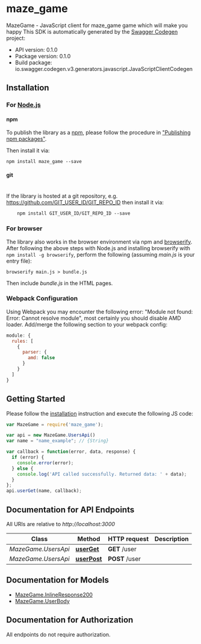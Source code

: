 # maze_game

MazeGame - JavaScript client for maze_game
game which will make you happy
This SDK is automatically generated by the [Swagger Codegen](https://github.com/swagger-api/swagger-codegen) project:

- API version: 0.1.0
- Package version: 0.1.0
- Build package: io.swagger.codegen.v3.generators.javascript.JavaScriptClientCodegen

## Installation

### For [Node.js](https://nodejs.org/)

#### npm

To publish the library as a [npm](https://www.npmjs.com/),
please follow the procedure in ["Publishing npm packages"](https://docs.npmjs.com/getting-started/publishing-npm-packages).

Then install it via:

```shell
npm install maze_game --save
```

#### git
#
If the library is hosted at a git repository, e.g.
https://github.com/GIT_USER_ID/GIT_REPO_ID
then install it via:

```shell
    npm install GIT_USER_ID/GIT_REPO_ID --save
```

### For browser

The library also works in the browser environment via npm and [browserify](http://browserify.org/). After following
the above steps with Node.js and installing browserify with `npm install -g browserify`,
perform the following (assuming *main.js* is your entry file):

```shell
browserify main.js > bundle.js
```

Then include *bundle.js* in the HTML pages.

### Webpack Configuration

Using Webpack you may encounter the following error: "Module not found: Error:
Cannot resolve module", most certainly you should disable AMD loader. Add/merge
the following section to your webpack config:

```javascript
module: {
  rules: [
    {
      parser: {
        amd: false
      }
    }
  ]
}
```

## Getting Started

Please follow the [installation](#installation) instruction and execute the following JS code:

```javascript
var MazeGame = require('maze_game');

var api = new MazeGame.UsersApi()
var name = "name_example"; // {String} 

var callback = function(error, data, response) {
  if (error) {
    console.error(error);
  } else {
    console.log('API called successfully. Returned data: ' + data);
  }
};
api.userGet(name, callback);
```

## Documentation for API Endpoints

All URIs are relative to *http://localhost:3000*

Class | Method | HTTP request | Description
------------ | ------------- | ------------- | -------------
*MazeGame.UsersApi* | [**userGet**](docs/UsersApi.md#userGet) | **GET** /user | 
*MazeGame.UsersApi* | [**userPost**](docs/UsersApi.md#userPost) | **POST** /user | 

## Documentation for Models

 - [MazeGame.InlineResponse200](docs/InlineResponse200.md)
 - [MazeGame.UserBody](docs/UserBody.md)

## Documentation for Authorization

 All endpoints do not require authorization.


